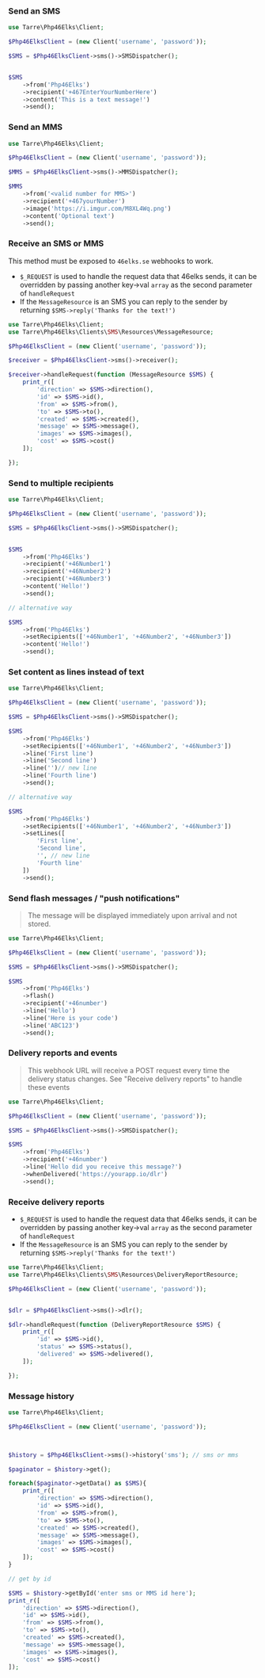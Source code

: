 ### Send an SMS
```php
use Tarre\Php46Elks\Client;

$Php46ElksClient = (new Client('username', 'password'));

$SMS = $Php46ElksClient->sms()->SMSDispatcher();


$SMS
    ->from('Php46Elks')
    ->recipient('+467EnterYourNumberHere')
    ->content('This is a text message!')
    ->send();
```

### Send an MMS
```php
use Tarre\Php46Elks\Client;

$Php46ElksClient = (new Client('username', 'password'));

$MMS = $Php46ElksClient->sms()->MMSDispatcher();

$MMS
    ->from('<valid number for MMS>')
    ->recipient('+467yourNumber')
    ->image('https://i.imgur.com/M8XL4Wq.png')
    ->content('Optional text')
    ->send();
```

### Receive an SMS or MMS

This method must be exposed to `46elks.se` webhooks to work.

* `$_REQUEST` is used to handle the request data that 46elks sends, it can be overridden by passing another key->val `array` as the second parameter of `handleRequest`
* If the `MessageResource` is an SMS you can reply to the sender by returning `$SMS->reply('Thanks for the text!')`

```php
use Tarre\Php46Elks\Client;
use Tarre\Php46Elks\Clients\SMS\Resources\MessageResource;

$Php46ElksClient = (new Client('username', 'password'));

$receiver = $Php46ElksClient->sms()->receiver();

$receiver->handleRequest(function (MessageResource $SMS) {
    print_r([
        'direction' => $SMS->direction(),
        'id' => $SMS->id(),
        'from' => $SMS->from(),
        'to' => $SMS->to(),
        'created' => $SMS->created(),
        'message' => $SMS->message(),
        'images' => $SMS->images(),
        'cost' => $SMS->cost() 
    ]);

});
```

### Send to multiple recipients

```php
use Tarre\Php46Elks\Client;

$Php46ElksClient = (new Client('username', 'password'));

$SMS = $Php46ElksClient->sms()->SMSDispatcher();


$SMS
    ->from('Php46Elks') 
    ->recipient('+46Number1')
    ->recipient('+46Number2')
    ->recipient('+46Number3')
    ->content('Hello!')
    ->send();

// alternative way

$SMS
    ->from('Php46Elks') 
    ->setRecipients(['+46Number1', '+46Number2', '+46Number3'])
    ->content('Hello!')
    ->send();
```

### Set content as lines instead of text

```php
use Tarre\Php46Elks\Client;

$Php46ElksClient = (new Client('username', 'password'));

$SMS = $Php46ElksClient->sms()->SMSDispatcher();

$SMS
    ->from('Php46Elks') 
    ->setRecipients(['+46Number1', '+46Number2', '+46Number3'])
    ->line('First line')
    ->line('Second line')
    ->line('')// new line
    ->line('Fourth line')
    ->send();

// alternative way

$SMS
    ->from('Php46Elks') 
    ->setRecipients(['+46Number1', '+46Number2', '+46Number3'])
    ->setLines([
        'First line',
        'Second line',
        '', // new line
        'Fourth line'
    ])  
    ->send();
```

### Send flash messages / "push notifications"

> The message will be displayed immediately upon arrival and not stored.

```php
use Tarre\Php46Elks\Client;

$Php46ElksClient = (new Client('username', 'password'));

$SMS = $Php46ElksClient->sms()->SMSDispatcher();

$SMS
    ->from('Php46Elks') 
    ->flash()
    ->recipient('+46number')
    ->line('Hello')
    ->line('Here is your code')
    ->line('ABC123')
    ->send();
```

### Delivery reports and events

> This webhook URL will receive a POST request every time the delivery status changes. See "Receive delivery reports" to handle these events

```php
use Tarre\Php46Elks\Client;

$Php46ElksClient = (new Client('username', 'password'));

$SMS = $Php46ElksClient->sms()->SMSDispatcher();

$SMS
    ->from('Php46Elks') 
    ->recipient('+46number')
    ->line('Hello did you receive this message?')
    ->whenDelivered('https://yourapp.io/dlr')
    ->send();
```

### Receive delivery reports


* `$_REQUEST` is used to handle the request data that 46elks sends, it can be overridden by passing another key->val `array` as the second parameter of `handleRequest`
* If the `MessageResource` is an SMS you can reply to the sender by returning `$SMS->reply('Thanks for the text!')`

```php
use Tarre\Php46Elks\Client;
use Tarre\Php46Elks\Clients\SMS\Resources\DeliveryReportResource;

$Php46ElksClient = (new Client('username', 'password'));


$dlr = $Php46ElksClient->sms()->dlr();

$dlr->handleRequest(function (DeliveryReportResource $SMS) {
    print_r([
        'id' => $SMS->id(),
        'status' => $SMS->status(),
        'delivered' => $SMS->delivered(),
    ]);

});
```

### Message history

```php
use Tarre\Php46Elks\Client;

$Php46ElksClient = (new Client('username', 'password'));



$history = $Php46ElksClient->sms()->history('sms'); // sms or mms

$paginator = $history->get(); 

foreach($paginator->getData() as $SMS){
    print_r([
        'direction' => $SMS->direction(),
        'id' => $SMS->id(),
        'from' => $SMS->from(),
        'to' => $SMS->to(),
        'created' => $SMS->created(),
        'message' => $SMS->message(),
        'images' => $SMS->images(),
        'cost' => $SMS->cost() 
    ]);
}

// get by id

$SMS = $history->getById('enter sms or MMS id here');
print_r([
    'direction' => $SMS->direction(),
    'id' => $SMS->id(),
    'from' => $SMS->from(),
    'to' => $SMS->to(),
    'created' => $SMS->created(),
    'message' => $SMS->message(),
    'images' => $SMS->images(),
    'cost' => $SMS->cost() 
]);
```
